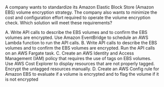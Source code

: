 A company wants to standardize its Amazon Elastic Block Store (Amazon EBS) volume encryption strategy. The company also wants to minimize the cost and configuration effort required to operate the volume encryption check. Which solution will meet these requirements? 

A. Write API calls to describe the EBS volumes and to confirm the EBS volumes are encrypted. Use Amazon EventBridge to schedule an AWS Lambda function to run the API calls. 
B. Write API calls to describe the EBS volumes and to confirm the EBS volumes are encrypted. Run the API calls on an AWS Fargate task. 
C. Create an AWS Identity and Access Management (IAM) policy that requires the use of tags on EBS volumes. Use AWS Cost Explorer to display resources that are not properly tagged. Encrypt the untagged resources manually. 
D. Create an AWS Config rule for Amazon EBS to evaluate if a volume is encrypted and to ­flag the volume if it is not encrypted